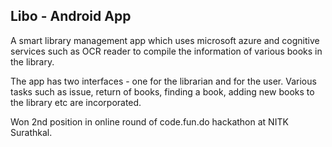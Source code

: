 ## Libo - Android App

A smart library management app which uses microsoft azure and cognitive services such as OCR reader to compile the information of various books in the library. 

The app has two interfaces - one for the librarian and for the user. Various tasks such as issue, return of books, finding a book, adding new books to the library etc are incorporated.

Won 2nd position in online round of code.fun.do hackathon at NITK Surathkal.
